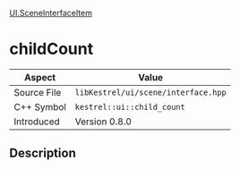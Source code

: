 [UI.SceneInterfaceItem](index.md)
# childCount
| Aspect | Value |
| --- | --- |
| Source File | `libKestrel/ui/scene/interface.hpp` |
| C++ Symbol | `kestrel::ui::child_count` |
| Introduced | Version 0.8.0 |
## Description

